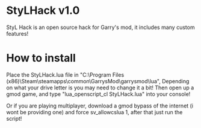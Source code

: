 # StyLHack v1.0
StyL Hack is an open source hack for Garry's mod, it includes many custom features!

# How to install
Place the StyLHack.lua file in "C:\Program Files (x86)\Steam\steamapps\common\GarrysMod\garrysmod\lua", Depending on what your drive letter is you may need to change it a bit!
Then open up a gmod game, and type "lua_openscript_cl StyLHack.lua" into your console!

Or if you are playing multiplayer, download a gmod bypass of the internet (i wont be providing one) and force sv_allowcslua 1, after that just run the script!
